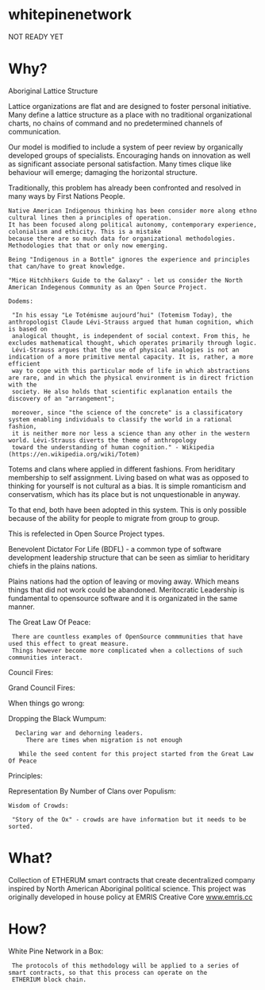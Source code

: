 # whitepinenetwork

   NOT READY YET

# Why?

Aboriginal Lattice Structure 

  Lattice organizations are flat and are designed to foster personal initiative. Many define a lattice structure as a place with no traditional
organizational charts, no chains of command and no predetermined channels of communication. 

  Our model is modified to include a system of peer review by organically developed groups of specialists. Encouraging hands on innovation as well as 
significant associate personal satisfaction.  Many times clique like behaviour will emerge; damaging the  horizontal structure. 

Traditionally, this problem has already been confronted and resolved in many ways by First Nations People. 


    Native American Indigenous thinking has been consider more along ethno cultural lines then a principles of operation.
    It has been focused along political autonomy, contemporary experience, colonialism and ethicity. This is a mistake
    because there are so much data for organizational methodologies. Methodologies that that or only now emerging.

    Being "Indigenous in a Bottle" ignores the experience and principles that can/have to great knowledge.

    "Mice Hitchhikers Guide to the Galaxy" - let us consider the North American Indegenous Community as an Open Source Project.

    Dodems:

     "In his essay "Le Totémisme aujourd’hui" (Totemism Today), the anthropologist Claude Lévi-Strauss argued that human cognition, which is based on
     analogical thought, is independent of social context. From this, he excludes mathematical thought, which operates primarily through logic.
     Lévi-Strauss argues that the use of physical analogies is not an indication of a more primitive mental capacity. It is, rather, a more efficient
     way to cope with this particular mode of life in which abstractions are rare, and in which the physical environment is in direct friction with the
     society. He also holds that scientific explanation entails the discovery of an "arrangement";
    
     moreover, since "the science of the concrete" is a classificatory system enabling individuals to classify the world in a rational fashion,
     it is neither more nor less a science than any other in the western world. Lévi-Strauss diverts the theme of anthropology
     toward the understanding of human cognition." - Wikipedia  (https://en.wikipedia.org/wiki/Totem)

   Totems and clans where applied in different fashions. From heriditary membership to self assignment.  Living based on what was
   as opposed to thinking for yourself is not cultural as a bias. It is simple romanticism and conservatism, which has its place 
   but is not unquestionable in anyway.

   To that end, both have been adopted in this system. This is only possible because of the ability for people to migrate from 
   group to group.

   This is refelected in Open Source Project types.

   Benevolent Dictator For Life (BDFL) - a common type of software development leadership structure that can be seen
   as simliar to heriditary chiefs in the plains nations.

   Plains nations had the option of leaving or moving away. Which means things that did not work could be abandoned.
   Meritocratic Leadership is fundamental to opensource software and it is organizated in the same manner.

   The Great Law Of Peace:

     There are countless examples of OpenSource commmunities that have used this effect to great measure.
     Things however become more complicated when a collections of such communities interact.  


   Council Fires:


   Grand Council Fires:



  When things go wrong:

   Dropping the Black Wumpum:

      Declaring war and dehorning leaders. 
         There are times when migration is not enough

       While the seed content for this project started from the Great Law Of Peace

  Principles:


   Representation By Number of Clans over Populism:

    Wisdom of Crowds:

     "Story of the Ox" - crowds are have information but it needs to be sorted.




# What?


  Collection of ETHERUM smart contracts that create decentralized company inspired by North American Aboriginal political science.
This project was originally developed in house policy at EMRIS Creative Core www.emris.cc

# How?

   White Pine Network in a Box:

     The protocols of this methodology will be applied to a series of smart contracts, so that this process can operate on the 
     ETHERIUM block chain.




